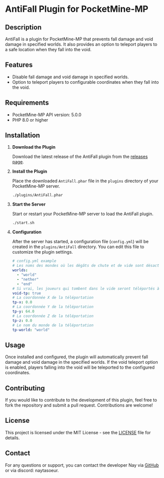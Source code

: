 # AntiFall Plugin for PocketMine-MP

## Description
AntiFall is a plugin for PocketMine-MP that prevents fall damage and void damage in specified worlds. It also provides an option to teleport players to a safe location when they fall into the void.

## Features
- Disable fall damage and void damage in specified worlds.
- Option to teleport players to configurable coordinates when they fall into the void.

## Requirements
- PocketMine-MP API version: 5.0.0
- PHP 8.0 or higher

## Installation

1. **Download the Plugin**

   Download the latest release of the AntiFall plugin from the [releases page](https://github.com/NaySurGithub/AntiFall/releases).

2. **Install the Plugin**

   Place the downloaded `AntiFall.phar` file in the `plugins` directory of your PocketMine-MP server.

   ```
   ./plugins/AntiFall.phar
   ```

3. **Start the Server**

   Start or restart your PocketMine-MP server to load the AntiFall plugin.

   ```
   ./start.sh
   ```

4. **Configuration**

   After the server has started, a configuration file (`config.yml`) will be created in the `plugins/AntiFall` directory. You can edit this file to customize the plugin settings.

   ```yaml
   # config.yml example
   # Les noms des mondes où les dégâts de chute et de vide sont désactivés
   worlds:
     - "world"
     - "nether"
     - "end"
   # Si vrai, les joueurs qui tombent dans le vide seront téléportés à des coordonnées configurables
   void-tp: true
   # La coordonnée X de la téléportation
   tp-x: 0.0
   # La coordonnée Y de la téléportation
   tp-y: 64.0
   # La coordonnée Z de la téléportation
   tp-z: 0.0
   # Le nom du monde de la téléportation
   tp-world: "world"
   ```

## Usage

Once installed and configured, the plugin will automatically prevent fall damage and void damage in the specified worlds. If the void teleport option is enabled, players falling into the void will be teleported to the configured coordinates.

## Contributing

If you would like to contribute to the development of this plugin, feel free to fork the repository and submit a pull request. Contributions are welcome!

## License

This project is licensed under the MIT License - see the [LICENSE](LICENSE) file for details.

## Contact

For any questions or support, you can contact the developer Nay via [GitHub](https://github.com/NaySurGithub) or via discord: naytasoeur.
